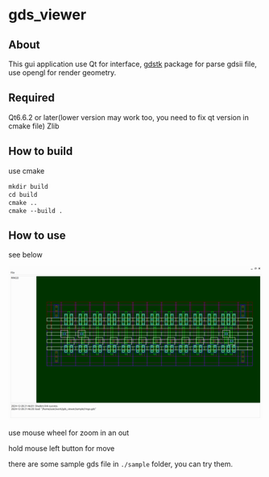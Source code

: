 # gds_viewer


## About

This gui application use Qt for interface, [gdstk](https://github.com/heitzmann/gdstk) package for parse gdsii file, use opengl for render geometry.

## Required

Qt6.6.2 or later(lower version may work too, you need to fix qt version in cmake file)
Zlib

## How to build

use cmake

```
mkdir build
cd build
cmake ..
cmake --build .
```

## How to use

see below

<img src="1.jpg"/>

use mouse wheel for zoom in an out

hold mouse left button for move

there are some sample gds file in `./sample` folder, you can try them.

